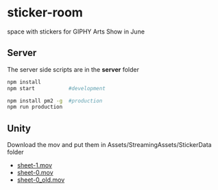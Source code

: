 # sticker-room
space with stickers for GIPHY Arts Show in June

## Server
The server side scripts are in the **server** folder

````bash
npm install
npm start           #development

npm install pm2 -g  #production
npm run production

````

## Unity
Download the mov and put them in Assets/StreamingAssets/StickerData folder
- [sheet-1.mov](https://drive.google.com/open?id=0B3yQI4JEzfxSMmVod1JvVWhrcEE)
- [sheet-0.mov](https://drive.google.com/open?id=0B64fVNH8vO4wcWpCczVYWnpXMjA)
- [sheet-0_old.mov](https://drive.google.com/open?id=0B64fVNH8vO4wOG1IVDFjV18yOTg)
